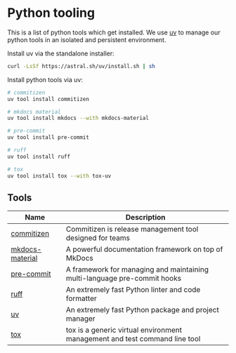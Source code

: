 # Python tooling

This is a list of python tools which get installed. We use [uv](https://github.com/astral-sh/uv) to manage our python tools in an isolated and persistent environment.

Install uv via the standalone installer:

```sh
curl -LsSf https://astral.sh/uv/install.sh | sh
```

Install python tools via uv:

```sh
# commitizen
uv tool install commitizen

# mkdocs material
uv tool install mkdocs --with mkdocs-material

# pre-commit
uv tool install pre-commit

# ruff
uv tool install ruff

# tox
uv tool install tox --with tox-uv
```

## Tools

| Name                                                            | Description                                                                |
| --------------------------------------------------------------- | -------------------------------------------------------------------------- |
| [commitizen](https://github.com/commitizen-tools/commitizen)    | Commitizen is release management tool designed for teams                   |
| [mkdocs-material](https://github.com/squidfunk/mkdocs-material) | A powerful documentation framework on top of MkDocs                        |
| [pre-commit](https://github.com/pre-commit/pre-commit)          | A framework for managing and maintaining multi-language pre-commit hooks   |
| [ruff](https://github.com/astral-sh/ruff)                       | An extremely fast Python linter and code formatter                         |
| [uv](https://github.com/astral-sh/uv)                           | An extremely fast Python package and project manager                       |
| [tox](https://github.com/tox-dev/tox)                           | tox is a generic virtual environment management and test command line tool |
